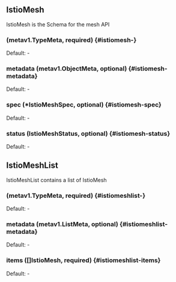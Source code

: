 ## IstioMesh

IstioMesh is the Schema for the mesh API

###  (metav1.TypeMeta, required) {#istiomesh-}

Default: -

### metadata (metav1.ObjectMeta, optional) {#istiomesh-metadata}

Default: -

### spec (*IstioMeshSpec, optional) {#istiomesh-spec}

Default: -

### status (IstioMeshStatus, optional) {#istiomesh-status}

Default: -


## IstioMeshList

IstioMeshList contains a list of IstioMesh

###  (metav1.TypeMeta, required) {#istiomeshlist-}

Default: -

### metadata (metav1.ListMeta, optional) {#istiomeshlist-metadata}

Default: -

### items ([]IstioMesh, required) {#istiomeshlist-items}

Default: -


